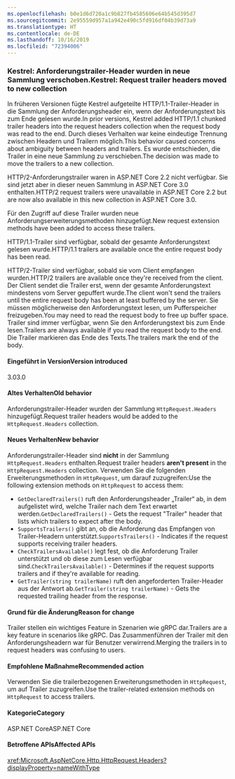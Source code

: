 ```yaml
---
ms.openlocfilehash: b0e1d6d720a1c9b827fb4585606e64b545d395d7
ms.sourcegitcommit: 2e95559d957a1a942e490c5fd916df04b39d73a9
ms.translationtype: HT
ms.contentlocale: de-DE
ms.lasthandoff: 10/16/2019
ms.locfileid: "72394006"
---
```

### <a name="kestrel-request-trailer-headers-moved-to-new-collection"></a><span data-ttu-id="a3b13-101">Kestrel: Anforderungstrailer-Header wurden in neue Sammlung verschoben.</span><span class="sxs-lookup"><span data-stu-id="a3b13-101">Kestrel: Request trailer headers moved to new collection</span></span>

<span data-ttu-id="a3b13-102">In früheren Versionen fügte Kestrel aufgeteilte HTTP/1.1-Trailer-Header in die Sammlung der Anforderungsheader ein, wenn der Anforderungstext bis zum Ende gelesen wurde.</span><span class="sxs-lookup"><span data-stu-id="a3b13-102">In prior versions, Kestrel added HTTP/1.1 chunked trailer headers into the request headers collection when the request body was read to the end.</span></span> <span data-ttu-id="a3b13-103">Durch dieses Verhalten war keine eindeutige Trennung zwischen Headern und Trailern möglich.</span><span class="sxs-lookup"><span data-stu-id="a3b13-103">This behavior caused concerns about ambiguity between headers and trailers.</span></span> <span data-ttu-id="a3b13-104">Es wurde entschieden, die Trailer in eine neue Sammlung zu verschieben.</span><span class="sxs-lookup"><span data-stu-id="a3b13-104">The decision was made to move the trailers to a new collection.</span></span>

<span data-ttu-id="a3b13-105">HTTP/2-Anforderungstrailer waren in ASP.NET Core 2.2 nicht verfügbar. Sie sind jetzt aber in dieser neuen Sammlung in ASP.NET Core 3.0 enthalten.</span><span class="sxs-lookup"><span data-stu-id="a3b13-105">HTTP/2 request trailers were unavailable in ASP.NET Core 2.2 but are now also available in this new collection in ASP.NET Core 3.0.</span></span>

<span data-ttu-id="a3b13-106">Für den Zugriff auf diese Trailer wurden neue Anforderungserweiterungsmethoden hinzugefügt.</span><span class="sxs-lookup"><span data-stu-id="a3b13-106">New request extension methods have been added to access these trailers.</span></span>

<span data-ttu-id="a3b13-107">HTTP/1.1-Trailer sind verfügbar, sobald der gesamte Anforderungstext gelesen wurde.</span><span class="sxs-lookup"><span data-stu-id="a3b13-107">HTTP/1.1 trailers are available once the entire request body has been read.</span></span>

<span data-ttu-id="a3b13-108">HTTP/2-Trailer sind verfügbar, sobald sie vom Client empfangen wurden.</span><span class="sxs-lookup"><span data-stu-id="a3b13-108">HTTP/2 trailers are available once they're received from the client.</span></span> <span data-ttu-id="a3b13-109">Der Client sendet die Trailer erst, wenn der gesamte Anforderungstext mindestens vom Server gepuffert wurde.</span><span class="sxs-lookup"><span data-stu-id="a3b13-109">The client won't send the trailers until the entire request body has been at least buffered by the server.</span></span> <span data-ttu-id="a3b13-110">Sie müssen möglicherweise den Anforderungstext lesen, um Pufferspeicher freizugeben.</span><span class="sxs-lookup"><span data-stu-id="a3b13-110">You may need to read the request body to free up buffer space.</span></span> <span data-ttu-id="a3b13-111">Trailer sind immer verfügbar, wenn Sie den Anforderungstext bis zum Ende lesen.</span><span class="sxs-lookup"><span data-stu-id="a3b13-111">Trailers are always available if you read the request body to the end.</span></span> <span data-ttu-id="a3b13-112">Die Trailer markieren das Ende des Texts.</span><span class="sxs-lookup"><span data-stu-id="a3b13-112">The trailers mark the end of the body.</span></span>

#### <a name="version-introduced"></a><span data-ttu-id="a3b13-113">Eingeführt in Version</span><span class="sxs-lookup"><span data-stu-id="a3b13-113">Version introduced</span></span>

<span data-ttu-id="a3b13-114">3.0</span><span class="sxs-lookup"><span data-stu-id="a3b13-114">3.0</span></span>

#### <a name="old-behavior"></a><span data-ttu-id="a3b13-115">Altes Verhalten</span><span class="sxs-lookup"><span data-stu-id="a3b13-115">Old behavior</span></span>

<span data-ttu-id="a3b13-116">Anforderungstrailer-Header wurden der Sammlung `HttpRequest.Headers` hinzugefügt.</span><span class="sxs-lookup"><span data-stu-id="a3b13-116">Request trailer headers would be added to the `HttpRequest.Headers` collection.</span></span>

#### <a name="new-behavior"></a><span data-ttu-id="a3b13-117">Neues Verhalten</span><span class="sxs-lookup"><span data-stu-id="a3b13-117">New behavior</span></span>

<span data-ttu-id="a3b13-118">Anforderungstrailer-Header sind **nicht** in der Sammlung `HttpRequest.Headers` enthalten.</span><span class="sxs-lookup"><span data-stu-id="a3b13-118">Request trailer headers **aren't present** in the `HttpRequest.Headers` collection.</span></span> <span data-ttu-id="a3b13-119">Verwenden Sie die folgenden Erweiterungsmethoden in `HttpRequest`, um darauf zuzugreifen:</span><span class="sxs-lookup"><span data-stu-id="a3b13-119">Use the following extension methods on `HttpRequest` to access them:</span></span>

- <span data-ttu-id="a3b13-120">`GetDeclaredTrailers()` ruft den Anforderungsheader „Trailer“ ab, in dem aufgelistet wird, welche Trailer nach dem Text erwartet werden.</span><span class="sxs-lookup"><span data-stu-id="a3b13-120">`GetDeclaredTrailers()` - Gets the request "Trailer" header that lists which trailers to expect after the body.</span></span>
- <span data-ttu-id="a3b13-121">`SupportsTrailers()` gibt an, ob die Anforderung das Empfangen von Trailer-Headern unterstützt.</span><span class="sxs-lookup"><span data-stu-id="a3b13-121">`SupportsTrailers()` - Indicates if the request supports receiving trailer headers.</span></span>
- <span data-ttu-id="a3b13-122">`CheckTrailersAvailable()` legt fest, ob die Anforderung Trailer unterstützt und ob diese zum Lesen verfügbar sind.</span><span class="sxs-lookup"><span data-stu-id="a3b13-122">`CheckTrailersAvailable()` - Determines if the request supports trailers and if they're available for reading.</span></span>
- <span data-ttu-id="a3b13-123">`GetTrailer(string trailerName)` ruft den angeforderten Trailer-Header aus der Antwort ab.</span><span class="sxs-lookup"><span data-stu-id="a3b13-123">`GetTrailer(string trailerName)` - Gets the requested trailing header from the response.</span></span>

#### <a name="reason-for-change"></a><span data-ttu-id="a3b13-124">Grund für die Änderung</span><span class="sxs-lookup"><span data-stu-id="a3b13-124">Reason for change</span></span>

<span data-ttu-id="a3b13-125">Trailer stellen ein wichtiges Feature in Szenarien wie gRPC dar.</span><span class="sxs-lookup"><span data-stu-id="a3b13-125">Trailers are a key feature in scenarios like gRPC.</span></span> <span data-ttu-id="a3b13-126">Das Zusammenführen der Trailer mit den Anforderungsheadern war für Benutzer verwirrend.</span><span class="sxs-lookup"><span data-stu-id="a3b13-126">Merging the trailers in to request headers was confusing to users.</span></span>

#### <a name="recommended-action"></a><span data-ttu-id="a3b13-127">Empfohlene Maßnahme</span><span class="sxs-lookup"><span data-stu-id="a3b13-127">Recommended action</span></span>

<span data-ttu-id="a3b13-128">Verwenden Sie die trailerbezogenen Erweiterungsmethoden in `HttpRequest`, um auf Trailer zuzugreifen.</span><span class="sxs-lookup"><span data-stu-id="a3b13-128">Use the trailer-related extension methods on `HttpRequest` to access trailers.</span></span>

#### <a name="category"></a><span data-ttu-id="a3b13-129">Kategorie</span><span class="sxs-lookup"><span data-stu-id="a3b13-129">Category</span></span>

<span data-ttu-id="a3b13-130">ASP.NET Core</span><span class="sxs-lookup"><span data-stu-id="a3b13-130">ASP.NET Core</span></span>

#### <a name="affected-apis"></a><span data-ttu-id="a3b13-131">Betroffene APIs</span><span class="sxs-lookup"><span data-stu-id="a3b13-131">Affected APIs</span></span>

<xref:Microsoft.AspNetCore.Http.HttpRequest.Headers?displayProperty=nameWithType>

<!--

#### Affected APIs

`P:Microsoft.AspNetCore.Http.HttpRequest.Headers`

-->
